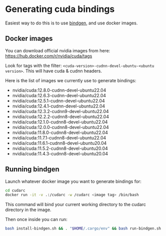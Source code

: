 # Generating cuda bindings

Easiest way to do this is to use [bindgen](https://rust-lang.github.io/rust-bindgen/), and use docker images.

## Docker images

You can download official nvidia images from here: https://hub.docker.com/r/nvidia/cuda/tags

Look for tags with the filter: `<cuda-version>-cudnn-devel-ubuntu-<ubuntu version>`. This will have cuda & cudnn headers.

Here is the list of images we currently use to generate bindings:
- nvidia/cuda:12.8.0-cudnn-devel-ubuntu22.04
- nvidia/cuda:12.6.3-cudnn-devel-ubuntu22.04
- nvidia/cuda:12.5.1-cudnn-devel-ubuntu22.04
- nvidia/cuda:12.4.1-cudnn-devel-ubuntu22.04
- nvidia/cuda:12.3.2-cudnn9-devel-ubuntu22.04
- nvidia/cuda:12.2.2-cudnn8-devel-ubuntu22.04
- nvidia/cuda:12.1.0-cudnn8-devel-ubuntu22.04
- nvidia/cuda:12.0.0-cudnn8-devel-ubuntu22.04
- nvidia/cuda:11.8.0-cudnn8-devel-ubuntu22.04
- nvidia/cuda:11.7.1-cudnn8-devel-ubuntu22.04
- nvidia/cuda:11.6.1-cudnn8-devel-ubuntu20.04
- nvidia/cuda:11.5.2-cudnn8-devel-ubuntu20.04
- nvidia/cuda:11.4.3-cudnn8-devel-ubuntu20.04

## Running bindgen

Launch whatever docker image you want to generate bindings for:

```bash
cd cudarc
docker run -it -v .:/cudarc -w /cudarc <image tag> /bin/bash
```

This command will bind your current working directory to the cudarc directory in the image.

Then once inside you can run:

```bash
bash install-bindgen.sh && . "$HOME/.cargo/env" && bash run-bindgen.sh
```
